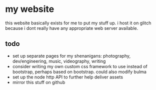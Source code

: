 my website
==========

this website basically exists for me to put my stuff up. i host it on glitch because i dont really have any appropriate web server available.

todo
----

* set up separate pages for my shenanigans: photography, dev/engineering, music, videography, writing
* consider writing my own custom css framework to use instead of bootstrap, perhaps based on bootstrap. could also modify bulma
* set up the node http API to further help deliver assets
* mirror this stuff on github